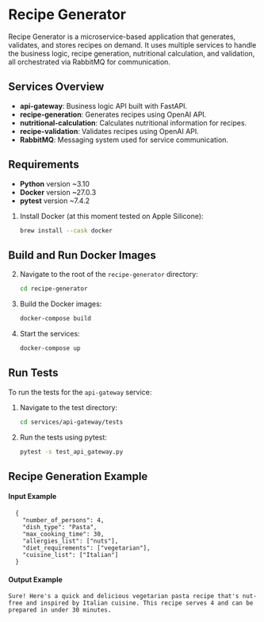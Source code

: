 # Recipe Generator

Recipe Generator is a microservice-based application that generates, validates, and stores recipes on demand. It uses multiple services to handle the business logic, recipe generation, nutritional calculation, and validation, all orchestrated via RabbitMQ for communication.

## Services Overview

- **api-gateway**: Business logic API built with FastAPI.
- **recipe-generation**: Generates recipes using OpenAI API.
- **nutritional-calculation**: Calculates nutritional information for recipes.
- **recipe-validation**: Validates recipes using OpenAI API.
- **RabbitMQ**: Messaging system used for service communication.


## Requirements

- **Python** version ~3.10
- **Docker** version ~27.0.3
- **pytest** version ~7.4.2


1. Install Docker (at this moment tested on Apple Silicone):
    ```bash
    brew install --cask docker
    ```
   
## Build and Run Docker Images

2. Navigate to the root of the `recipe-generator` directory:
    ```bash
    cd recipe-generator
    ```

3. Build the Docker images:
    ```bash
    docker-compose build
    ```

4. Start the services:
    ```bash
    docker-compose up
    ```

## Run Tests

To run the tests for the `api-gateway` service:

1. Navigate to the test directory:
    ```bash
    cd services/api-gateway/tests
    ```

2. Run the tests using pytest:
    ```bash
    pytest -s test_api_gateway.py
    ```

## Recipe Generation Example

#### Input Example

```http
  {
    "number_of_persons": 4,
    "dish_type": "Pasta",
    "max_cooking_time": 30,
    "allergies_list": ["nuts"],
    "diet_requirements": ["vegetarian"],
    "cuisine_list": ["Italian"]
  }
```

#### Output Example
```text
Sure! Here's a quick and delicious vegetarian pasta recipe that's nut-free and inspired by Italian cuisine. This recipe serves 4 and can be prepared in under 30 minutes.
```
